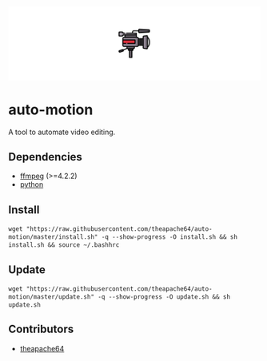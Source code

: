 ![](img/banner.png)

# auto-motion
A tool to automate video editing.

## Dependencies

 - [ffmpeg](https://ffmpeg.org) (>=4.2.2)
 - [python](https://pip.pypa.io/en/stable/)

## Install

```shell script
wget "https://raw.githubusercontent.com/theapache64/auto-motion/master/install.sh" -q --show-progress -O install.sh && sh install.sh && source ~/.bashhrc
```

## Update

```shell script
wget "https://raw.githubusercontent.com/theapache64/auto-motion/master/update.sh" -q --show-progress -O update.sh && sh update.sh
```

## Contributors
 - [theapache64](https://github.com/theapache64)